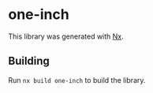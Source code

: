 # one-inch

This library was generated with [Nx](https://nx.dev).

## Building

Run `nx build one-inch` to build the library.
